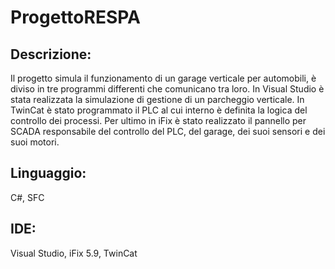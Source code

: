 # ProgettoRESPA

## Descrizione:
Il progetto simula il funzionamento di un garage verticale per automobili, è diviso in tre programmi differenti che comunicano tra loro. In Visual Studio è stata realizzata la simulazione di gestione di un parcheggio verticale. In TwinCat è stato programmato il PLC al cui interno è definita la logica del controllo dei processi. Per ultimo in iFix è stato realizzato il pannello per SCADA responsabile del controllo del PLC, del garage, dei suoi sensori e dei suoi motori.

## Linguaggio:
C#, SFC

## IDE:
Visual Studio, iFix 5.9, TwinCat
